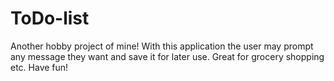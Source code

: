 # ToDo-list
Another hobby project of mine! With this application the user may prompt any message they want and save it for later use. Great for grocery shopping etc. Have fun!
